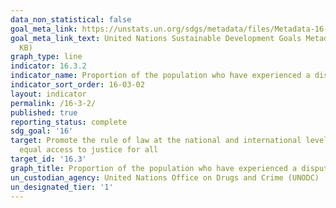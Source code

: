 ```yaml
---
data_non_statistical: false
goal_meta_link: https://unstats.un.org/sdgs/metadata/files/Metadata-16-03-03.pdf
goal_meta_link_text: United Nations Sustainable Development Goals Metadata (PDF 209
  KB)
graph_type: line
indicator: 16.3.2
indicator_name: Proportion of the population who have experienced a dispute in the past two years and who accessed a formal or informal dispute resolution mechanism, by type of mechanism
indicator_sort_order: 16-03-02
layout: indicator
permalink: /16-3-2/
published: true
reporting_status: complete
sdg_goal: '16'
target: Promote the rule of law at the national and international levels and ensure
  equal access to justice for all
target_id: '16.3'
graph_title: Proportion of the population who have experienced a dispute in the past two years and who accessed a formal or informal dispute resolution mechanism, by type of mechanism
un_custodian_agency: United Nations Office on Drugs and Crime (UNODC)
un_designated_tier: '1'
---
```

